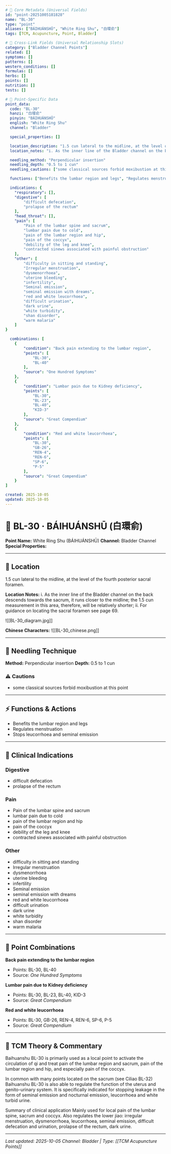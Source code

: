 ```yaml
---
# 🔹 Core Metadata (Universal Fields)
id: "point-20251005181828"
name: "BL-30"
type: "point"
aliases: ["BÁIHUÁNSHŪ", "White Ring Shu", "白環俞"]
tags: [TCM, Acupuncture, Point, Bladder]

# 🔹 Cross-Link Fields (Universal Relationship Slots)
category: ["Bladder Channel Points"]
related: []
symptoms: []
patterns: []
western_conditions: []
formulas: []
herbs: []
points: []
nutrition: []
tests: []

# 🔹 Point-Specific Data
point_data:
  code: "BL-30"
  hanzi: "白環俞"
  pinyin: "BÁIHUÁNSHŪ"
  english: "White Ring Shu"
  channel: "Bladder"

  special_properties: []

  location_description: "1.5 cun lateral to the midline, at the level of the fourth posterior sacral foramen."
  location_notes: "i. As the inner line of the Bladder channel on the back descends towards the sacrum, it runs closer to the midline; the 1.5 cun measurement in this area, therefore, will be relatively shorter; ii. For guidance on locating the sacral foramen see page 69."

  needling_method: "Perpendicular insertion"
  needling_depth: "0.5 to 1 cun"
  needling_cautions: ["some classical sources forbid moxibustion at this point"]

  functions: ["Benefits the lumbar region and legs", "Regulates menstruation", "Stops leucorrhoea and seminal emission"]

  indications: {
    "respiratory": [],
    "digestive": [
        "difficult defecation",
        "prolapse of the rectum"
    ],
    "head_throat": [],
    "pain": [
        "Pain of the lumbar spine and sacrum",
        "lumbar pain due to cold",
        "pain of the lumbar region and hip",
        "pain of the coccyx",
        "debility of the leg and knee",
        "contracted sinews associated with painful obstruction"
    ],
    "other": [
        "difficulty in sitting and standing",
        "Irregular menstruation",
        "dysmenorrhoea",
        "uterine bleeding",
        "infertility",
        "Seminal emission",
        "seminal emission with dreams",
        "red and white leucorrhoea",
        "difficult urination",
        "dark urine",
        "white turbidity",
        "shan disorder",
        "warm malaria"
    ]
}

  combinations: [
    {
        "condition": "Back pain extending to the lumbar region",
        "points": [
            "BL-30",
            "BL-40"
        ],
        "source": "One Hundred Symptoms"
    },
    {
        "condition": "Lumbar pain due to Kidney deficiency",
        "points": [
            "BL-30",
            "BL-23",
            "BL-40",
            "KID-3"
        ],
        "source": "Great Compendium"
    },
    {
        "condition": "Red and white leucorrhoea",
        "points": [
            "BL-30",
            "GB-26",
            "REN-4",
            "REN-6",
            "SP-6",
            "P-5"
        ],
        "source": "Great Compendium"
    }
]

created: 2025-10-05
updated: 2025-10-05
---
```


# 📍 BL-30 · BÁIHUÁNSHŪ (白環俞)

**Point Name:** White Ring Shu (BÁIHUÁNSHŪ)
**Channel:** Bladder Channel
**Special Properties:** 

---

## 📍 Location

1.5 cun lateral to the midline, at the level of the fourth posterior sacral foramen.

**Location Notes:**
i. As the inner line of the Bladder channel on the back descends towards the sacrum, it runs closer to the midline; the 1.5 cun measurement in this area, therefore, will be relatively shorter; ii. For guidance on locating the sacral foramen see page 69.

![[BL-30_diagram.jpg]]

**Chinese Characters:** ![[BL-30_chinese.png]]

---

## 🔧 Needling Technique

**Method:** Perpendicular insertion
**Depth:** 0.5 to 1 cun

### ⚠️ Cautions
- some classical sources forbid moxibustion at this point

---

## ⚡ Functions & Actions
- Benefits the lumbar region and legs
- Regulates menstruation
- Stops leucorrhoea and seminal emission

---

## 🎯 Clinical Indications

### Digestive
- difficult defecation
- prolapse of the rectum

### Pain
- Pain of the lumbar spine and sacrum
- lumbar pain due to cold
- pain of the lumbar region and hip
- pain of the coccyx
- debility of the leg and knee
- contracted sinews associated with painful obstruction

### Other
- difficulty in sitting and standing
- Irregular menstruation
- dysmenorrhoea
- uterine bleeding
- infertility
- Seminal emission
- seminal emission with dreams
- red and white leucorrhoea
- difficult urination
- dark urine
- white turbidity
- shan disorder
- warm malaria

---

## 🔗 Point Combinations

**Back pain extending to the lumbar region**
- Points: BL-30, BL-40
- Source: *One Hundred Symptoms*

**Lumbar pain due to Kidney deficiency**
- Points: BL-30, BL-23, BL-40, KID-3
- Source: *Great Compendium*

**Red and white leucorrhoea**
- Points: BL-30, GB-26, REN-4, REN-6, SP-6, P-5
- Source: *Great Compendium*

---

## 🧬 TCM Theory & Commentary

Baihuanshu BL-30 is primarily used as a local point to activate the circulation of qi and treat pain of the lumbar region and sacrum, pain of the lumbar region and hip, and especially pain of the coccyx.

In common with many points located on the sacrum (see Ciliao BL-32) Baihuanshu BL-30 is also able to regulate the function of the uterus and genito-urinary system. It is specifically indicated for stopping leakage in the form of seminal emission and nocturnal emission, leucorrhoea and white turbid urine.

Summary of clinical application
Mainly used for local pain of the lumbar spine, sacrum and coccyx.
Also regulates the lower jiao: irregular menstruation, dysmenorrhoea, leucorrhoea, seminal emission, difficult defecation and urination, prolapse of the rectum, dark urine.

---

*Last updated: 2025-10-05*
*Channel: Bladder | Type: [[TCM Acupuncture Points]]*
